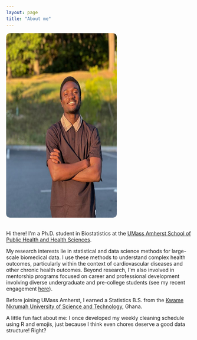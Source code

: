 ```yaml
---
layout: page
title: "About me"
---
```


<div style="display: flex; align-items: flex-start; gap: 20px; flex-wrap: wrap;">

  <img src="/assets/images/me.jpeg" alt="Ben Abijah" width="300" height="500" style="border-radius: 10px;">

  <div style="flex: 1; min-width: 250px;">

<p>Hi there! I'm a Ph.D. student in Biostatistics at the <a href="https://www.umass.edu/public-health-sciences/" target="_blank">UMass Amherst School of Public Health and Health Sciences</a>.</p>

<p>My research interests lie in statistical and data science methods for large-scale biomedical data. I use these methods to understand complex health outcomes, particularly within the context of cardiovascular diseases and other chronic health outcomes. Beyond research, I'm also involved in mentorship programs focused on career and professional development involving diverse undergraduate and pre-college students (see my recent engagement <a href="https://sites.google.com/view/ekoglobalfoundation/about/the-team?authuser=0" target="_blank">here</a>).</p>

<p>Before joining UMass Amherst, I earned a Statistics B.S. from the <a href="https://www.knust.edu.gh/" target="_blank">Kwame Nkrumah University of Science and Technology</a>, Ghana.</p>

<p>A little fun fact about me: I once developed my weekly cleaning schedule using R and emojis, just because I think even chores deserve a good data structure! Right?</p>

  </div>

</div>
